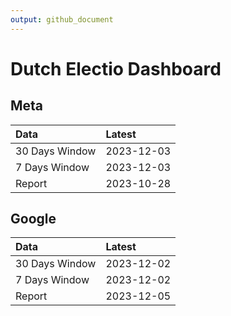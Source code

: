 ```yaml
---
output: github_document
---
```


# Dutch Electio Dashboard



## Meta


|Data           |Latest     |
|:--------------|:----------|
|30 Days Window |2023-12-03 |
|7 Days Window  |2023-12-03 |
|Report         |2023-10-28 |

## Google


|Data           |Latest     |
|:--------------|:----------|
|30 Days Window |2023-12-02 |
|7 Days Window  |2023-12-02 |
|Report         |2023-12-05 |
